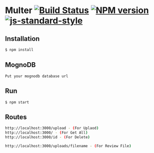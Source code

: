 # Multer [![Build Status](https://travis-ci.org/expressjs/multer.svg?branch=master)](https://travis-ci.org/expressjs/multer) [![NPM version](https://badge.fury.io/js/multer.svg)](https://badge.fury.io/js/multer) [![js-standard-style](https://img.shields.io/badge/code%20style-standard-brightgreen.svg?style=flat)](https://github.com/feross/standard)


## Installation

```sh
$ npm install
```
## MognoDB
```
Put your mognodb database url

```


## Run
```
$ npm start
```

## Routes

```sh
http://localhost:3000/upload - (For Uplaod)
http://localhost:3000/ - (For Get All)
http://localhost:3000/id - (For Delete)

http://localhost:3000/uploads/filename - (For Review File)

``` 
